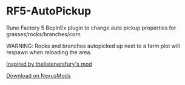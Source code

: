 # RF5-AutoPickup
Rune Factory 5 BepInEx plugin to change auto pickup properties for grasses/rocks/branches/corn

WARNING: Rocks and branches autopicked up next to a farm plot will respawn when reloading the area.

[Inspired by thelistenersfury's mod](https://www.nexusmods.com/runefactory5/mods/4)

[Download on NexusMods](https://www.nexusmods.com/runefactory5/mods/95)
